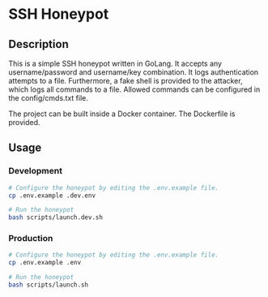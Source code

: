 # SSH Honeypot

## Description

This is a simple SSH honeypot written in GoLang. It accepts any username/password and username/key combination. It logs authentication attempts to a file. Furthermore, a fake shell is provided to the attacker, which logs all commands to a file. Allowed commands can be configured in the config/cmds.txt file.

The project can be built inside a Docker container. The Dockerfile is provided.

## Usage

### Development

```bash
# Configure the honeypot by editing the .env.example file.
cp .env.example .dev.env

# Run the honeypot
bash scripts/launch.dev.sh
```

### Production

```bash
# Configure the honeypot by editing the .env.example file.
cp .env.example .env

# Run the honeypot
bash scripts/launch.sh
```
